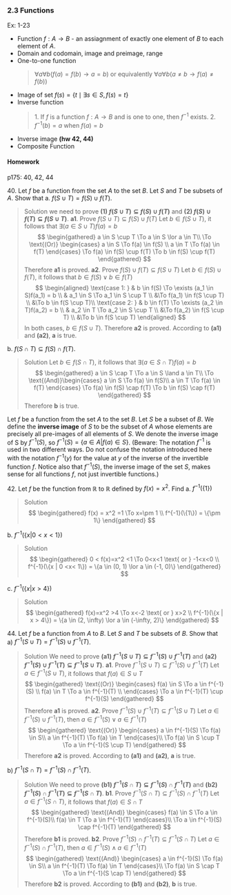 ### 2.3 Functions
Ex: 1-23

* Function $f: A\to B$ - an assiagnment of exactly one element of $B$ to each element of $A$.
* Domain and codomain, image and preimage, range
* One-to-one function
	>$\forall a \forall b (f(a)=f(b) \to a=b)$ or equivalently $\forall a \forall b (a\ne b \to f(a) \ne f(b))$
* Image of set $f(s) = \{t \mid \exists s \in S, f(s) = t\}$
* Inverse function
	>1\. If $f$ is a function $f: A\to B$ and is one to one, then $f^{-1}$ exists.
	2\. $f^{-1}(b) = a$ when $f(a) = b$
* Inverse image **(hw 42, 44)**
* Composite Function

#### Homework
p175: 40, 42, 44

40\. Let $f$ be a function from the set $A$ to the set $B$. Let $S$ and $T$ be subsets of $A$. Show that
a. $f(S \cup T) = f(S) \cup f(T)$.
>Solution
we need to prove **(1) $f(S \cup T) \subseteq f(S) \cup f(T)$** and **(2) $f(S) \cup f(T) \subseteq f(S \cup T)$**.
**a1**. Prove $f(S \cup T) \subseteq f(S) \cup f(T)$
Let $b \in f(S \cup T)$, it follows that $\exists (a \in S \cup T)f(a) = b$
$$
\begin{gathered}
a \in S \cup T \To a \in S \lor a \in T\\
\To \text{(Or)} \begin{cases}
a \in S \To f(a) \in f(S) \\
a \in T \To f(a) \in f(T)
\end{cases}
\To f(a) \in f(S) \cup f(T) \To b \in f(S) \cup f(T)
\end{gathered}
$$
Therefore **a1** is proved.
**a2**. Prove $f(S) \cup f(T) \subseteq f(S \cup T)$
Let $b \in f(S) \cup f(T)$, it follows that $b \in f(S) \lor b \in f(T)$
$$
\begin{aligned}
\text{case 1: } & b \in f(S) \To \exists (a_1 \in S)f(a_1) = b \\
& a_1 \in S \To a_1 \in S \cup T \\
&\To f(a_1) \in f(S \cup T) \\
&\To b \in f(S \cup T)\\
\text{case 2: } & b \in f(T) \To \exists (a_2 \in T)f(a_2) = b \\
& a_2 \in T \To a_2 \in S \cup T \\
&\To f(a_2) \in f(S \cup T) \\
&\To b \in f(S \cup T)
\end{aligned}
$$
In both cases, $b \in f(S \cup T)$. Therefore **a2** is proved.
According to **(a1)** and **(a2)**, **a** is true.

b. $f(S \cap T) \subseteq f(S) \cap f(T)$.
>Solution
Let $b \in f(S \cap T)$, it follows that $\exists (a \in S \cap T)f(a) = b$
$$
\begin{gathered}
a \in S \cap T \To a \in S \land a \in T\\
\To \text{(And)}\begin{cases}
a \in S \To f(a) \in f(S)\\
a \in T \To f(a) \in f(T)
\end{cases}
\To f(a) \in f(S) \cap f(T) \To b \in f(S) \cap f(T)
\end{gathered}
$$
Therefore **b** is true.

Let $f$ be a function from the set $A$ to the set $B$. Let $S$ be a subset of $B$. We define the **inverse image** of $S$ to be the subset of $A$ whose elements are precisely all pre-images of all elements of $S$. We denote the inverse image of S by $f^{-1}(S)$, so $f^{-1}(S) = \{a \in A | f (a) \in S\}$. (Beware: The notation $f^{-1}$ is used in two different ways. Do not confuse the notation introduced here with the notation $f^{-1}(y)$ for the value at $y$ of the inverse of the invertible function $f$. Notice also that $f^{-1}(S)$, the inverse image of the set $S$, makes sense for all functions $f$, not just invertible functions.)

42\. Let $f$ be the function from $\mathbb {R}$ to $\mathbb {R}$ defined by $f(x) = x^2$. Find
a. $f^{-1}(\{1\})$
>Solution
$$
\begin{gathered}
f(x) = x^2 =1 \To x=\pm 1 \\
f^{-1}(\{1\}) = \{\pm 1\}
\end{gathered}
$$

b. $f^{-1}(\{x | 0 <x< 1\})$
>Solution
$$
\begin{gathered}
0 < f(x)=x^2 <1 \To 0<x<1 \text{ or } -1<x<0 \\
f^{-1}(\{x | 0 <x< 1\}) = \{a \in (0, 1) \lor a \in (-1, 0)\}
\end{gathered}
$$

c. $f^{-1}(\{x | x > 4\})$
>Solution
$$
\begin{gathered}
f(x)=x^2 >4 \To x<-2 \text{ or } x>2 \\
f^{-1}(\{x | x > 4\}) = \{a \in (2, \infty) \lor a \in (-\infty, 2)\}
\end{gathered}
$$

44\. Let $f$ be a function from $A$ to $B$. Let $S$ and $T$ be subsets of $B$. Show that
a) $f^{-1}(S \cup T) = f^{-1}(S) \cup f^{-1}(T)$.
>Solution
We need to prove **(a1) $f^{-1}(S \cup T) \subseteq f^{-1}(S) \cup f^{-1}(T)$** and **(a2) $f^{-1}(S) \cup f^{-1}(T) \subseteq f^{-1}(S \cup T)$**.
**a1**. Prove $f^{-1}(S \cup T) \subseteq f^{-1}(S) \cup f^{-1}(T)$
Let $a \in f^{-1}(S \cup T)$, it follows that $f(a) \in S \cup T$
$$
\begin{gathered}
\text{(Or)} \begin{cases}
f(a) \in S \To a \in f^{-1}(S) \\
f(a) \in T \To a \in f^{-1}(T) \\
\end{cases}
\To a \in f^{-1}(T) \cup f^{-1}(S)
\end{gathered}
$$
Therefore **a1** is proved.
**a2**. Prove $f^{-1}(S) \cup f^{-1}(T) \subseteq f^{-1}(S \cup T)$
Let $a \in f^{-1}(S) \cup f^{-1}(T)$, then $a \in f^{-1}(S) \lor a \in f^{-1}(T)$
$$
\begin{gathered}
\text{(Or)} \begin{cases}
a \in f^{-1}(S) \To f(a) \in S\\
a \in f^{-1}(T) \To f(a) \in T
\end{cases}\\
\To f(a) \in S \cup T \To a \in f^{-1}(S \cup T)
\end{gathered}
$$
Therefore **a2** is proved.
According to **(a1)** and **(a2)**, **a** is true.

b) $f^{-1}(S \cap T) = f^{-1}(S) \cap f^{-1}(T)$.
>Solution
We need to prove **(b1) $f^{-1}(S \cap T) \subseteq f^{-1}(S) \cap f^{-1}(T)$** and **(b2) $f^{-1}(S) \cap f^{-1}(T) \subseteq f^{-1}(S \cap T)$**.
**b1**. Prove $f^{-1}(S \cap T) \subseteq f^{-1}(S) \cap f^{-1}(T)$
Let $a \in f^{-1}(S \cap T)$, it follows that $f(a) \in S \cap T$
$$
\begin{gathered}
\text{(And)} \begin{cases}
f(a) \in S \To a \in f^{-1}(S)\\
f(a) \in T \To a \in f^{-1}(T)
\end{cases}\\
\To a \in f^{-1}(S) \cap f^{-1}(T)
\end{gathered}
$$
Therefore **b1** is proved.
**b2**. Prove $f^{-1}(S) \cap f^{-1}(T) \subseteq f^{-1}(S \cap T)$
Let $a \in f^{-1}(S) \cap f^{-1}(T)$, then $a \in f^{-1}(S) \land a \in f^{-1}(T)$
$$
\begin{gathered}
\text{(And)} \begin{cases}
a \in f^{-1}(S) \To f(a) \in S\\
a \in f^{-1}(T) \To f(a) \in T
\end{cases}\\
\To f(a) \in S \cap T \To a \in f^{-1}(S \cap T)
\end{gathered}
$$
Therefore **b2** is proved.
According to **(b1)** and **(b2)**, **b** is true.
